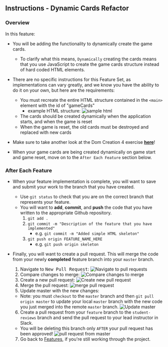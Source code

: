Instructions - Dynamic Cards Refactor
--

### Overview

In this feature:
- You will be adding the functionality to dynamically create the game cards.

    - To clarify what this means, `Dynamically` creating the cards means that you use JavaScript to create the game cards structure instead of hard coded HTML elements.

- There are no specific instructions for this Feature Set, as implementations can vary greatly, and we know you have the ability to do it on your own, but here are the requirements:
  - You must recreate the entire HTML structure contained in the `<main>` element with the id of "gameCards"
      - example HTML structure:
        ![sample html](../images/html-structure.png)
  - The cards should be created dynamically when the application starts, and when the game is reset
  - When the game is reset, the old cards must be destroyed and replaced with new cards

- Make sure to take another look at the Dom Creation 4 exercise [**here**](https://github.com/Learning-Fuze/lfz-lessons/tree/master/exercises/javascript-dom-creation-4)!
- When your game cards are being created dynamically on game start and game reset, move on to the `After Each Feature` section below.


### After Each Feature

- When your feature implementation is complete, you will want to save and submit your work to the branch that you have created.
  - Use `git status` to check that you are on the correct branch that represents your feature.
  - You will want to **add**, **commit**, and **push** the code that you have written to the appropriate Github repository.
    1. `git add .`
    2. `git commit -m "Description of the feature that you have implemented"`
       - e.g. `git commit -m "Added simple HTML skeleton"`
    3. `git push origin FEATURE_NAME_HERE`
       - e.g. `git push origin skeleton`

- Finally, you will want to create a pull request. This will merge the code from your newly **completed** feature branch into your `master` branch.

  1. Navigate to <kbd>New Pull Request</kbd>:
  ![Navigate to pull requests](../post-feature/navigate-to-pull-request.gif)
  2. Compare changes to merge:
  ![Compare changes to merge](../post-feature/compare-changes.gif)
  3. Create a new pull request:
  ![Create new pull request](../post-feature/create-pull-request.gif)
  4. Merge the pull request:
  ![merge pull request](../feature-gifs/merge-request.gif)
  5. Update master with the new changes:
  - Note: you must `checkout` to the `master` branch and then `git pull origin master` to update your local `master` branch with the new code you just merged into the remote `master` branch.
  ![Update master](../post-feature/pull-new-changes.gif)
  6. Create a pull request from your `feature` branch to the `student-reviews` branch and send the pull request to your lead instructor in Slack.
    - You will be deleting this branch only `AFTER` your pull request has been approved!
![pull request from master](../post-feature/pull-request.gif)
  7. Go back to [Features](../../README.md#features), if you're still working through the project.

